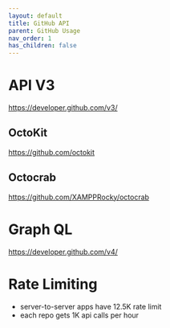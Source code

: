 ```yaml
---
layout: default
title: GitHub API 
parent: GitHub Usage
nav_order: 1
has_children: false
---
```


# API V3

https://developer.github.com/v3/

## OctoKit
https://github.com/octokit

## Octocrab

https://github.com/XAMPPRocky/octocrab

# Graph QL

https://developer.github.com/v4/

# Rate Limiting 

- server-to-server apps have 12.5K rate limit
- each repo gets 1K api calls per hour
